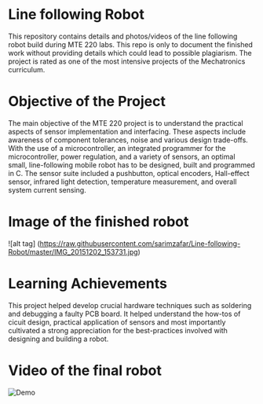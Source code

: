 # Line following Robot
This repository contains details and photos/videos of the line following robot build during MTE 220 labs. This repo is only to document the finished work without providing details which could lead to possible plagiarism. 
The project is rated as one of the most intensive projects of the Mechatronics curriculum.

# Objective of the Project

The main objective of the MTE 220 project is to understand the practical aspects of sensor implementation and interfacing. These aspects include awareness of component tolerances, noise and various design trade-offs. With the use of a microcontroller, an integrated programmer for the microcontroller, power regulation, and a variety of sensors, an optimal small, line-following mobile robot has to be designed, built and programmed in C. The sensor suite included a pushbutton, optical encoders, Hall-effect sensor, infrared light detection, temperature measurement, and overall system current sensing.

# Image of the finished robot

![alt tag] (https://raw.githubusercontent.com/sarimzafar/Line-following-Robot/master/IMG_20151202_153731.jpg)

# Learning Achievements

This project helped develop crucial hardware techniques such as soldering and debugging a faulty PCB board. It helped understand the how-tos of cicuit design, practical application of sensors and most importantly cultivated a strong appreciation for the best-practices involved with designing and building a robot. 

# Video of the final robot

![Demo](https://raw.githubusercontent.com/sarimzafar/Line-following-Robot/master/Line-following.gif)
